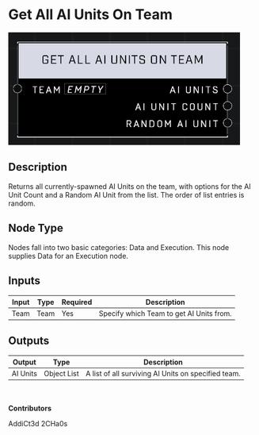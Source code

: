# Get All AI Units On Team
![](../../../.gitbook/assets/get-all-ai-units-on-team.png)
## Description
Returns all currently-spawned AI Units on the team, with options for the AI Unit Count and a Random AI Unit from the list. The order of list entries is random.

## Node Type
Nodes fall into two basic categories: Data and Execution. This node supplies Data for an Execution node.

## Inputs
| Input            | Type             | Required | Description												    |
|------------------|------------------|----------|--------------------------------------------------------------|
| Team | Team | Yes | Specify which Team to get AI Units from. |

## Outputs
| Output           | Type             | Description												     |
|------------------|------------------|--------------------------------------------------------------|
| AI Units | Object List | A list of all surviving AI Units on specified team. |

\
\
**Contributors**

AddiCt3d 2CHa0s